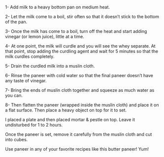 1- Add milk to a heavy bottom pan on medium heat.

2- Let the milk come to a boil, stir often so that it doesn’t stick to the bottom of the pan.

3- Once the milk has come to a boil, turn off the heat and start adding vinegar (or lemon juice), little at a time.

4- At one point, the milk will curdle and you will see the whey separate. At that point, stop adding the curdling agent and wait for 5 minutes so that the milk curdles completely.

5- Drain the curdled milk into a muslin cloth.

6- Rinse the paneer with cold water so that the final paneer doesn’t have any taste of vinegar.

7- Bring the ends of muslin cloth together and squeeze as much water as you can.

8- Then flatten the paneer (wrapped inside the muslin cloth) and place it on a flat surface. Then place a heavy object on top for it to set.

I placed a plate and then placed mortar & pestle on top. Leave it undisturbed for 1 to 2 hours.

Once the paneer is set, remove it carefully from the muslin cloth and cut into cubes.

Use paneer in any of your favorite recipes like this butter paneer! Yum!